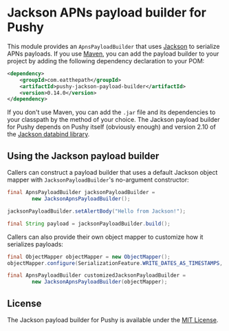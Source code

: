 # Jackson APNs payload builder for Pushy

This module provides an `ApnsPayloadBuilder` that uses [Jackson](https://github.com/FasterXML/jackson) to serialize APNs payloads. If you use [Maven](http://maven.apache.org/), you can add the payload builder to your project by adding the following dependency declaration to your POM:

```xml
<dependency>
    <groupId>com.eatthepath</groupId>
    <artifactId>pushy-jackson-payload-builder</artifactId>
    <version>0.14.0</version>
</dependency>
```

If you don't use Maven, you can add the `.jar` file and its dependencies to your classpath by the method of your choice. The Jackson payload builder for Pushy depends on Pushy itself (obviously enough) and version 2.10 of the [Jackson databind library](https://github.com/FasterXML/jackson-databind).

## Using the Jackson payload builder

Callers can construct a payload builder that uses a default Jackson object mapper with `JacksonPayloadBuilder`'s no-argument constructor:

```java
final ApnsPayloadBuilder jacksonPayloadBuilder =
        new JacksonApnsPayloadBuilder();

jacksonPayloadBuilder.setAlertBody("Hello from Jackson!");

final String payload = jacksonPayloadBuilder.build();
```

Callers can also provide their own object mapper to customize how it serializes payloads:

```java
final ObjectMapper objectMapper = new ObjectMapper();
objectMapper.configure(SerializationFeature.WRITE_DATES_AS_TIMESTAMPS, true);

final ApnsPayloadBuilder customizedJacksonPayloadBuilder =
        new JacksonApnsPayloadBuilder(objectMapper);
```

## License

The Jackson payload builder for Pushy is available under the [MIT License](http://opensource.org/licenses/MIT).
